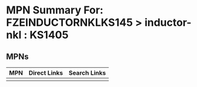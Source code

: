 



# MPN Summary For: FZEINDUCTORNKLKS145 > inductor-nkl : KS1405

## MPNs
  

|MPN|Direct Links|Search Links|
| :--- | :--- | :--- |
||||
